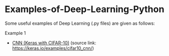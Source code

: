 # Examples-of-Deep-Learning-Python
Some useful examples of Deep Learning (.py files) are given as follows:

Example 1
- [CNN (Keras with CIFAR-10)](https://github.com/Mickey0521/Examples-of-Deep-Learning-Python/blob/master/Keras_CIFAR-10_CNN.py)
(source link: https://keras.io/examples/cifar10_cnn/)
